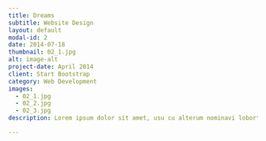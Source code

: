 ```yaml
---
title: Dreams
subtitle: Website Design
layout: default
modal-id: 2
date: 2014-07-18
thumbnail: 02_1.jpg
alt: image-alt
project-date: April 2014
client: Start Bootstrap
category: Web Development
images:
  - 02_1.jpg
  - 02_2.jpg
  - 02_3.jpg
description: Lorem ipsum dolor sit amet, usu cu alterum nominavi lobortis. At duo novum diceret. Tantas apeirian vix et, usu sanctus postulant inciderint ut, populo diceret necessitatibus in vim. Cu eum dicam feugiat noluisse.

---
```

